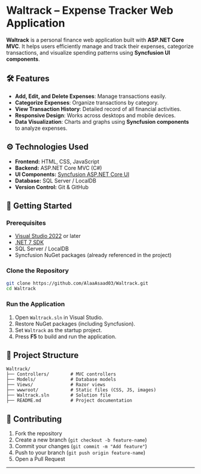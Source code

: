 # Waltrack – Expense Tracker Web Application

**Waltrack** is a personal finance web application built with **ASP.NET Core MVC**. It helps users efficiently manage and track their expenses, categorize transactions, and visualize spending patterns using **Syncfusion UI components**.



## 🛠️ Features

* **Add, Edit, and Delete Expenses**: Manage transactions easily.
* **Categorize Expenses**: Organize transactions by category.
* **View Transaction History**: Detailed record of all financial activities.
* **Responsive Design**: Works across desktops and mobile devices.
* **Data Visualization**: Charts and graphs using **Syncfusion components** to analyze expenses.



## ⚙️ Technologies Used

* **Frontend:** HTML, CSS, JavaScript
* **Backend:** ASP.NET Core MVC (C#)
* **UI Components:** [Syncfusion ASP.NET Core UI](https://www.syncfusion.com/aspnet-core-ui-controls)
* **Database:** SQL Server / LocalDB
* **Version Control:** Git & GitHub



## 🚀 Getting Started

### Prerequisites

* [Visual Studio 2022](https://visualstudio.microsoft.com/) or later
* [.NET 7 SDK](https://dotnet.microsoft.com/)
* SQL Server / LocalDB
* Syncfusion NuGet packages (already referenced in the project)

### Clone the Repository

```bash
git clone https://github.com/AlaaAsaad03/Waltrack.git
cd Waltrack
```

### Run the Application

1. Open `Waltrack.sln` in Visual Studio.
2. Restore NuGet packages (including Syncfusion).
3. Set `Waltrack` as the startup project.
4. Press **F5** to build and run the application.


## 📂 Project Structure

```
Waltrack/
├── Controllers/        # MVC controllers
├── Models/             # Database models
├── Views/              # Razor views
├── wwwroot/            # Static files (CSS, JS, images)
├── Waltrack.sln        # Solution file
├── README.md           # Project documentation
```


## 🤝 Contributing

1. Fork the repository
2. Create a new branch (`git checkout -b feature-name`)
3. Commit your changes (`git commit -m "Add feature"`)
4. Push to your branch (`git push origin feature-name`)
5. Open a Pull Request

---


